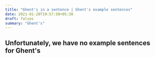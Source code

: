 ```yaml
---
title: "Ghent's in a sentence | Ghent's example sentences"
date: 2021-01-20T19:57:50+05:30
draft: falses
summary: "Ghent's"
---
```

## Unfortunately, we have no example sentences for Ghent's                 
